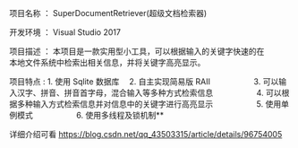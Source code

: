 项目名称 ： SuperDocumentRetriever(超级文档检索器)

开发环境 ： Visual Studio  2017

项目描述 ： 本项目是一款实用型小工具，可以根据输入的关键字快速的在　　         　　　　　　
           本地文件系统中检索出相关信息，并将关键字高亮显示。

项目特点 :  1. 使用 Sqlite 数据库　
           2. 自主实现简易版 RAII
　　　　　  3. 可以输入汉字、拼音、拼音首字母，混合输入等多种方式检索信息
　　　　　  4. 可以根据多种输入方式检索信息并对信息中的关键字进行高亮显示
　　　　　  5. 使用单例模式
　　　　　  6. 使用多线程及锁机制**
       
详细介绍可看 https://blog.csdn.net/qq_43503315/article/details/96754005
